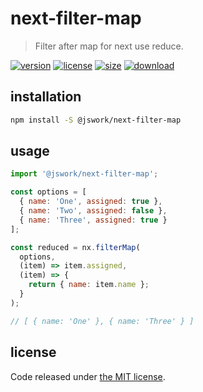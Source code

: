 # next-filter-map
> Filter after map for next use reduce.

[![version][version-image]][version-url]
[![license][license-image]][license-url]
[![size][size-image]][size-url]
[![download][download-image]][download-url]

## installation
```bash
npm install -S @jswork/next-filter-map
```

## usage
```js
import '@jswork/next-filter-map';

const options = [
  { name: 'One', assigned: true },
  { name: 'Two', assigned: false },
  { name: 'Three', assigned: true }
];

const reduced = nx.filterMap(
  options,
  (item) => item.assigned,
  (item) => {
    return { name: item.name };
  }
);

// [ { name: 'One' }, { name: 'Three' } ]
```

## license
Code released under [the MIT license](https://github.com/afeiship/next-filter-map/blob/master/LICENSE.txt).

[version-image]: https://img.shields.io/npm/v/@jswork/next-filter-map
[version-url]: https://npmjs.org/package/@jswork/next-filter-map

[license-image]: https://img.shields.io/npm/l/@jswork/next-filter-map
[license-url]: https://github.com/afeiship/next-filter-map/blob/master/LICENSE.txt

[size-image]: https://img.shields.io/bundlephobia/minzip/@jswork/next-filter-map
[size-url]: https://github.com/afeiship/next-filter-map/blob/master/dist/next-filter-map.min.js

[download-image]: https://img.shields.io/npm/dm/@jswork/next-filter-map
[download-url]: https://www.npmjs.com/package/@jswork/next-filter-map
